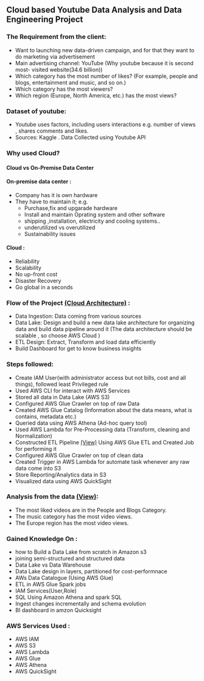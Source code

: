 ## Cloud based Youtube Data Analysis and Data Engineering Project

### The  Requirement from the client:
- Want to launching new data-driven campaign, and for that they want to do marketing via advertisement 
- Main advertising channel: YouTube (Why youtube because it is second most- visited website(34.6 billion))
- Which category has the most number of likes? (For example, people and blogs, entertainment and music, and so on.)
- Which category has the most viewers?
- Which region (Europe, North America, etc.) has the most views?

### Dataset of youtube:
- Youtube uses factors, including users interactions
  e.g. number of views , shares comments and likes.
- Sources: Kaggle . Data Collected using Youtube API

### Why used Cloud?

#### Cloud vs On-Premise Data Center

#### On-premise data center :
- Company has it is own hardware
- They have to maintain it;
  e.g.
    - Purchase,fix and upgarade hardware
    - Install and maintain Oprating system and other software 
    - shipping ,installation, electricity and cooling systems..
    - underutilized vs overutilized
    - Sustainability issues 

#### Cloud :
- Reliability 
- Scalability
- No up-front cost
- Disaster Recovery
- Go global in a seconds   

### Flow of the Project [(Cloud Architecture)](https://github.com/Manav-56/Cloud-based-Youtube-Data-Analysis-and-Data-Engineering-Project/blob/main/Diagrams/Diagram.png) :

- Data Ingestion: Data coming from various sources 
- Data Lake: Design and build a new data lake architecture for organizing data and build data pipeline around it (The data architecture should be scalable , so choose AWS Cloud )
- ETL Design: Extract, Transform and load data efficiently
- Build Dashboard for get to know business insights

### Steps followed:

- Create IAM User(with administrator access but not bills, cost and all things), followed least Privileged  rule
- Used AWS CLI for interact with AWS Services
- Stored all data in Data Lake (AWS S3)
- Configured AWS Glue Crawler  on top of raw Data
- Created AWS Glue Catalog (Information about the data means, what is contains, metadata etc.)
- Queried data using AWS Athena (Ad-hoc query tool)
- Used AWS Lambda for Pre-Processing data (Transform, cleaning and Normalization) 
- Constructed ETL Pipeline [(View)](https://github.com/Manav-56/Cloud-based-Youtube-Data-Analysis-and-Data-Engineering-Project/blob/main/Diagrams/ETL%20AWS%20Glue.png) Using AWS Glue ETL and Created Job for performing it
- Configured AWS Glue Crawler on top of clean data 
- Created Trigger in AWS Lambda for automate task whenever any raw data come into S3
- Store Reporting/Analytics data in S3
- Visualized data using AWS QuickSight 

### Analysis from the data [(View)](https://github.com/Manav-56/Cloud-based-Youtube-Data-Analysis-and-Data-Engineering-Project/blob/main/Diagrams/Dashboard.jpg):

- The most liked videos are in the People and Blogs Category.
- The music category has the most video views.
- The Europe region has the most video views.

### Gained Knowledge On :

- how to Build a Data Lake from scratch in Amazon s3 
- joining semi-structured and structured data
- Data Lake vs Data Warehouse
- Data Lake design in layers, partitioned for cost-performnace 
- AWs Data Catalogue (Using AWS Glue)
- ETL in AWS Glue Spark jobs
- IAM Services(User,Role)
- SQL Using Amazon Athena and spark SQL
- Ingest changes incrementally and schema evolution 
- BI dashboard in amzon Quicksight

### AWS Services Used :

- AWS IAM
- AWS S3
- AWS Lambda
- AWS Glue
- AWS Athena
- AWS QuickSight

